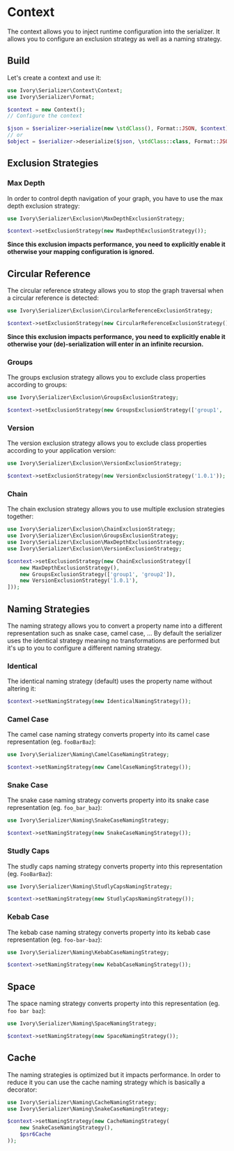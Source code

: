 # Context

The context allows you to inject runtime configuration into the serializer. It allows you to configure an exclusion 
strategy as well as a naming strategy.

## Build

Let's create a context and use it:

``` php
use Ivory\Serializer\Context\Context;
use Ivory\Serializer\Format;

$context = new Context();
// Configure the context

$json = $serializer->serialize(new \stdClass(), Format::JSON, $context);
// or
$object = $serializer->deserialize($json, \stdClass::class, Format::JSON, $context);
```

## Exclusion Strategies

### Max Depth

In order to control depth navigation of your graph, you have to use the max depth exclusion strategy:

``` php
use Ivory\Serializer\Exclusion\MaxDepthExclusionStrategy;

$context->setExclusionStrategy(new MaxDepthExclusionStrategy());
```

**Since this exclusion impacts performance, you need to explicitly enable it otherwise your mapping configuration 
is ignored.**

## Circular Reference

The circular reference strategy allows you to stop the graph traversal when a circular reference is detected:  

``` php
use Ivory\Serializer\Exclusion\CircularReferenceExclusionStrategy;

$context->setExclusionStrategy(new CircularReferenceExclusionStrategy());
```

**Since this exclusion impacts performance, you need to explicitly enable it otherwise your (de)-serialization will 
enter in an infinite recursion.**

### Groups

The groups exclusion strategy allows you to exclude class properties according to groups:

``` php
use Ivory\Serializer\Exclusion\GroupsExclusionStrategy;

$context->setExclusionStrategy(new GroupsExclusionStrategy(['group1', 'group2']));
```

### Version

The version exclusion strategy allows you to exclude class properties according to your application version:

``` php
use Ivory\Serializer\Exclusion\VersionExclusionStrategy;

$context->setExclusionStrategy(new VersionExclusionStrategy('1.0.1'));
```

### Chain

The chain exclusion strategy allows you to use multiple exclusion strategies together:

``` php
use Ivory\Serializer\Exclusion\ChainExclusionStrategy;
use Ivory\Serializer\Exclusion\GroupsExclusionStrategy;
use Ivory\Serializer\Exclusion\MaxDepthExclusionStrategy;
use Ivory\Serializer\Exclusion\VersionExclusionStrategy;

$context->setExclusionStrategy(new ChainExclusionStrategy([
    new MaxDepthExclusionStrategy(),
    new GroupsExclusionStrategy(['group1', 'group2']),
    new VersionExclusionStrategy('1.0.1'),
]));
```

## Naming Strategies

The naming strategy allows you to convert a property name into a different representation such as snake case, camel 
case, ... By default the serializer uses the identical strategy meaning no transformations are performed but it's up 
to you to configure a different naming strategy.

### Identical

The identical naming strategy (default) uses the property name without altering it:

``` php
$context->setNamingStrategy(new IdenticalNamingStrategy());
```

### Camel Case

The camel case naming strategy converts property into its camel case representation (eg. `fooBarBaz`):

``` php
use Ivory\Serializer\Naming\CamelCaseNamingStrategy;

$context->setNamingStrategy(new CamelCaseNamingStrategy());
```

### Snake Case

The snake case naming strategy converts property into its snake case representation (eg. `foo_bar_baz`):

``` php
use Ivory\Serializer\Naming\SnakeCaseNamingStrategy;

$context->setNamingStrategy(new SnakeCaseNamingStrategy());
```

### Studly Caps

The studly caps naming strategy converts property into this representation (eg. `FooBarBaz`):

``` php
use Ivory\Serializer\Naming\StudlyCapsNamingStrategy;

$context->setNamingStrategy(new StudlyCapsNamingStrategy());
```

### Kebab Case

The kebab case naming strategy converts property into its kebab case representation (eg. `foo-bar-baz`):

``` php
use Ivory\Serializer\Naming\KebabCaseNamingStrategy;

$context->setNamingStrategy(new KebabCaseNamingStrategy());
```

## Space

The space naming strategy converts property into this representation (eg. `foo bar baz`):

``` php
use Ivory\Serializer\Naming\SpaceNamingStrategy;

$context->setNamingStrategy(new SpaceNamingStrategy());
```

## Cache

The naming strategies is optimized but it impacts performance. In order to reduce it you can use the cache naming 
strategy which is basically a decorator:
 
``` php
use Ivory\Serializer\Naming\CacheNamingStrategy;
use Ivory\Serializer\Naming\SnakeCaseNamingStrategy;

$context->setNamingStrategy(new CacheNamingStrategy(
    new SnakeCaseNamingStrategy(), 
    $psr6Cache
));
```
